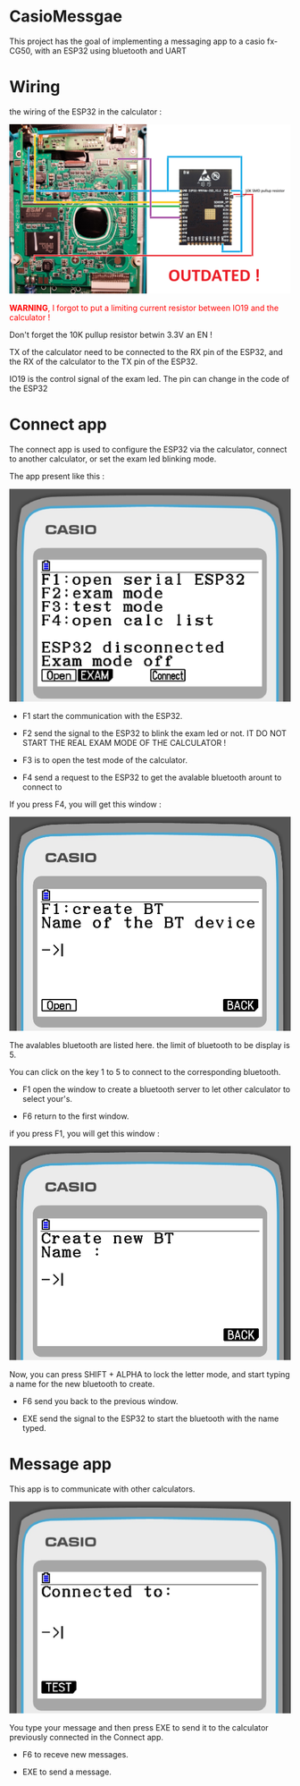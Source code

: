 # CasioMessgae
 
This project has the goal of implementing a messaging app to a casio fx-CG50, with an ESP32 using bluetooth and UART

# Wiring

the wiring of the ESP32 in the calculator :


![shematic](https://github.com/RaphoufouLeFou/Casio-message-and-connect/blob/main/Images/shematic.jpg)

<span style="color:red">**WARNING**, I forgot to put a limiting current resistor between IO19 and the calculator !</span>

Don't forget the 10K pullup resistor betwin 3.3V an EN !

TX of the calculator need to be connected to the RX pin of the ESP32, and the RX of the calculator to the TX pin of the ESP32.

IO19 is the control signal of the exam led. The pin can change in the code of the ESP32

# Connect app

The connect app is used to configure the ESP32 via the calculator, connect to another calculator, or set the exam led blinking mode.

The app present like this :

![shematic](https://github.com/RaphoufouLeFou/Casio-message-and-connect/blob/main/Images/Connect-1.jpg)

* F1 start the communication with the ESP32.

* F2 send the signal to the ESP32 to blink the exam led or not. IT DO NOT START THE REAL EXAM MODE OF THE CALCULATOR !

* F3 is to open the test mode of the calculator.

* F4 send a request to the ESP32 to get the avalable bluetooth arount to connect to

If you press F4, you will get this window :

![shematic](https://github.com/RaphoufouLeFou/Casio-message-and-connect/blob/main/Images/Connect-2.jpg)

The avalables bluetooth are listed here. the limit of bluetooth to be display is 5.

You can click on the key 1 to 5 to connect to the corresponding bluetooth.

* F1 open the window to create a bluetooth server to let other calculator to select your's.

* F6 return to the first window.

if you press F1, you will get this window :

![shematic](https://github.com/RaphoufouLeFou/Casio-message-and-connect/blob/main/Images/Connect-3.jpg)

Now, you can  press SHIFT + ALPHA to lock the letter mode, and start typing a name for the new bluetooth to create.

* F6 send you back to the previous window.

* EXE send the signal to the ESP32 to start the bluetooth with the name typed.

# Message app

This app is to communicate with other calculators.

![shematic](https://github.com/RaphoufouLeFou/Casio-message-and-connect/blob/main/Images/Message-1.jpg)

You type your message and then press EXE to send it to the calculator previously connected in the Connect app.

* F6 to receve new messages.

* EXE to send a message.